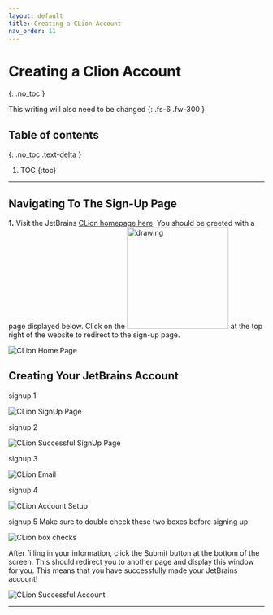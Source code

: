 ```yaml
---
layout: default
title: Creating a CLion Account
nav_order: 11
---
```


# Creating a Clion Account
{: .no_toc }


This writing will also need to be changed
{: .fs-6 .fw-300 }

## Table of contents
{: .no_toc .text-delta }

1. TOC
{:toc}

---

## Navigating To The Sign-Up Page
**1.** Visit the JetBrains [CLion homepage here](https://www.jetbrains.com/clion/). You should be greeted with a page displayed below. Click on the <img src="https://cdn.discordapp.com/attachments/498622698050813962/695542876016476160/unknown.png" alt="drawing" width="200"/> at the top right of the website to redirect to the sign-up page.

![CLion Home Page](https://cdn.discordapp.com/attachments/498622698050813962/695022168819499038/unknown.png "CLion HomePage alt text")


## Creating Your JetBrains Account
signup 1

![CLion SignUp Page](https://cdn.discordapp.com/attachments/498622698050813962/695022993683775498/unknown.png "CLion SignUp alt text")


signup 2

![CLion Successful SignUp Page](https://cdn.discordapp.com/attachments/619382734984577042/695023479334109264/unknown.png "CLion Confirmation Signup alt text")


signup 3

![CLion Email](https://cdn.discordapp.com/attachments/694977588405469265/694990599753039973/unknown.png "Clion email alt text")


signup 4

![CLion Account Setup](https://cdn.discordapp.com/attachments/498622698050813962/695048750149795850/unknown.png "CLion Accountpage alt text")


signup 5
Make sure to double check these two boxes before signing up.

![CLion box checks](https://cdn.discordapp.com/attachments/694977588405469265/694990889902145596/unknown.png "CLion checkboxes")

After filling in your information, click the Submit button at the bottom of the screen. This should redirect you to another page and display this window for you. This means that you have successfully made your JetBrains account!

![CLion Successful Account](https://cdn.discordapp.com/attachments/498622698050813962/695025702109446246/unknown.png "CLion account")
____

